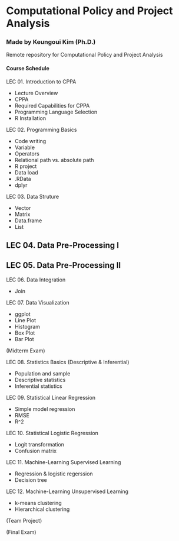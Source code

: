 # Computational Policy and Project Analysis
### Made by Keungoui Kim (Ph.D.)
Remote repository for Computational Policy and Project Analysis

#### Course Schedule
LEC 01. Introduction to CPPA
- Lecture Overview
- CPPA
- Required Capabilities for CPPA
- Programming Language Selection
- R Installation
	
LEC 02. Programming Basics
- Code writing
- Variable
- Operators
- Relational path vs. absolute path
- R project
- Data load
- .RData
- dplyr

LEC 03. Data Struture
- Vector 
- Matrix
- Data.frame
- List

LEC 04. Data Pre-Processing I
- 

LEC 05. Data Pre-Processing II
- 

LEC 06. Data Integration
- Join
 
LEC 07. Data Visualization
- ggplot
- Line Plot
- Histogram
- Box Plot
- Bar Plot

(Midterm Exam)

LEC 08. Statistics Basics (Descriptive & Inferential)
- Population and sample
- Descriptive statistics
- Inferential statistics

LEC 09. Statistical Linear Regression
- Simple model regression
- RMSE
- R^2

LEC 10. Statistical Logistic Regression
- Logit transformation
- Confusion matrix

LEC 11. Machine-Learning Supervised Learning
- Regression & logistic regerssion
- Decision tree

LEC 12. Machine-Learning Unsupervised Learning
- k-means clustering
- Hierarchical clustering

(Team Project)

(Final Exam)
